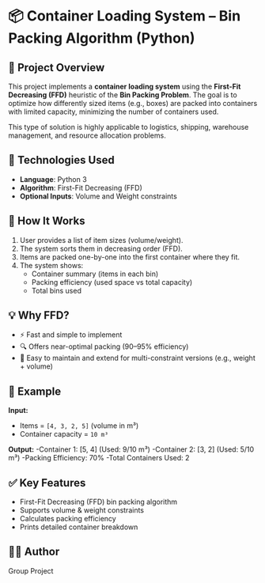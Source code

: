 # 📦 Container Loading System – Bin Packing Algorithm (Python)

## 🧠 Project Overview
This project implements a **container loading system** using the **First-Fit Decreasing (FFD)** heuristic of the **Bin Packing Problem**. The goal is to optimize how differently sized items (e.g., boxes) are packed into containers with limited capacity, minimizing the number of containers used.

This type of solution is highly applicable to logistics, shipping, warehouse management, and resource allocation problems.


## 🔧 Technologies Used

- **Language**: Python 3
- **Algorithm**: First-Fit Decreasing (FFD)
- **Optional Inputs**: Volume and Weight constraints


## 🚀 How It Works

1. User provides a list of item sizes (volume/weight).
2. The system sorts them in decreasing order (FFD).
3. Items are packed one-by-one into the first container where they fit.
4. The system shows:
   - Container summary (items in each bin)
   - Packing efficiency (used space vs total capacity)
   - Total bins used


## 💡 Why FFD?

- ⚡ Fast and simple to implement
- 🔍 Offers near-optimal packing (90–95% efficiency)
- 🧠 Easy to maintain and extend for multi-constraint versions (e.g., weight + volume)


## 📌 Example

**Input:**
- Items = `[4, 3, 2, 5]` (volume in m³)
- Container capacity = `10 m³`

**Output:**
-Container 1: [5, 4] (Used: 9/10 m³)
-Container 2: [3, 2] (Used: 5/10 m³)
-Packing Efficiency: 70%
-Total Containers Used: 2

## ✅ Key Features

- First-Fit Decreasing (FFD) bin packing algorithm
- Supports volume & weight constraints
- Calculates packing efficiency
- Prints detailed container breakdown

## 👨‍💻 Author
Group Project
